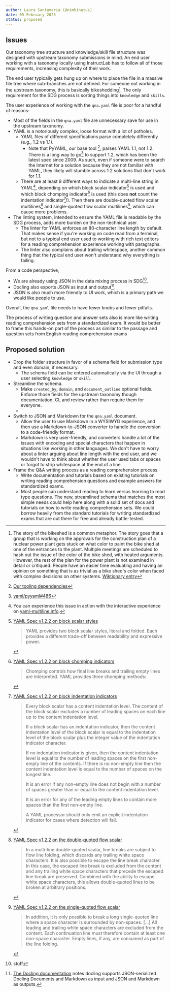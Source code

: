 ```yaml
---
author: Laura Santamaria (@nimbinatus)
date: 05 February 2025
status: proposed
---
```


## Issues

Our taxonomy tree structure and knowledge/skill file structure was designed with upstream taxonomy submissions in mind. An end user working with a taxonomy locally using InstructLab has to follow all of those requirements, increasing complexity of their work.

The end user typically gets hung up on where to place the file in a massive file tree where sub-branches are not defined. For someone not working in the upstream taxonomy, this is basically bikeshedding[^bike shed]. The only requirement for the SDG process is sorting things into `knowledge` and `skills`.

The user experience of working with the `qna.yaml` file is poor for a handful of reasons:

- Most of the fields in the `qna.yaml` file are unnecessary save for use in the upstream taxonomy.
- YAML is a notoriously complex, loose format with a lot of potholes.
  - YAML files of different specifications parse completely differently (e.g., 1.2 vs 1.1).
    - Note that PyYAML, our base tool [^tooling], parses YAML 1.1, not 1.2. There is a long way to go[^PyYAML] to support 1.2, which has been the latest spec since 2009. As such, even if someone were to search the Internet for a solution because they are not familiar with YAML, they likely will stumble across 1.2 solutions that don't work for 1.1.
  - There are at least 9 different ways to indicate a multi-line string in YAML[^9 ways], depending on which block scalar indicator[^block scalar] is used and which block chomping indicator[^block chomping] is used (this does **not** count the indentation indicator[^block indentation]!). Then there are double-quoted flow scalar multilines[^double quoted flow scalar] and single-quoted flow scalar multilines[^single quoted flow scalar], which can cause more problems.
- The linting system, intended to ensure the YAML file is readable by the SDG process, adds more burden on the non-technical user.
  - The linter for YAML enforces an 80-character line length by default. That makes sense if you're working on code read from a terminal, but not to a typical end user used to working with rich text editors for a reading comprehension experience working with paragraphs.
  - The linter also complains about trailing whitespace, another common thing that the typical end user won't understand why everything is failing.

From a code perspective,

- We are already using JSON in the data mixing process in SDG[^data mixing].
- Docling also exports JSON as input and output[^docling].
- JSON is also much more friendly to UI work, which is a primary path we would like people to use.

Overall, the `qna.yaml` file needs to have fewer knobs and fewer pitfalls.

The process of writing question and answer sets also is more like writing reading comprehension sets from a standardized exam. It would be better to frame this hands-on part of the process as similar to the passage and question sets from English reading comprehension exams

## Proposed solution

- Drop the folder structure in favor of a schema field for submission type and even domain, if necessary.
  - The schema field can be entered automatically via the UI through a user selecting `knowledge` or `skill`.
- Streamline the schema.
  - Make `created_by`, `domain`, and `document_outline` optional fields. Enforce those fields for the upstream taxonomy though documentation, CI, and review rather than require them for everyone.
  - 
- Switch to JSON and Markdown for the `qna.yaml` document.
  - Allow the user to use Markdown in a WYSIWYG experience, and then use a Markdown-to-JSON converter to handle the conversion to a code-friendly format.
  - Markdown is very user-friendly, and converters handle a lot of the issues with encoding and special characters that happen in situations like working in other languages. We don't have to worry about a linter arguing about line length with the end user, and we wouldn't have to think about whether the user used tabs or spaces or forgot to strip whitespace at the end of a line.
- Frame the Q&A writing process as a reading comprehension process.
  - Write documentation and tutorials based on existing tutorials on writing reading comprehension questions and example answers for standardized exams.
  - Most people can understand reading to learn versus learning to read type questions. The new, streamlined schema that matches the most simple needs could help here along with a solid set of docs and tutorials on how to write reading comprehension sets. We could borrow heavily from the standard tutorials for writing standardized exams that are out there for free and already battle-tested.

[^bike shed]: The story of the bikeshed is a common metaphor. The story goes that a group that is working on the approvals for the construction plan of a nuclear power plant gets stuck on what color to paint the bike shed at one of the entrances to the plant. Multiple meetings are scheduled to hash out the issue of the color of the bike shed, with heated arguments. However, the rest of the plan for the power plant is not examined in detail or critiqued. People have an easier time evaluating and having an opinion on something that is as trivial as a bike shed's color when faced with complex decisions on other systems. [Wiktionary entry](https://en.wiktionary.org/wiki/bikeshedding)
[^9 ways]: You can experience this issue in action with the interactive experience on [yaml-multiline.info](https://yaml-multiline.info/).
[^block scalar]: [YAML Spec v1.2.2 on block scalar styles](https://yaml.org/spec/1.2.2/#81-block-scalar-styles)
    > YAML provides two block scalar styles, literal and folded. Each provides a different trade-off between readability and expressive power.
[^block chomping]: [YAML Spec v1.2.2 on block chomping indicators](https://yaml.org/spec/1.2.2/#8112-block-chomping-indicator)
    > Chomping controls how final line breaks and trailing empty lines are interpreted. YAML provides three chomping methods:
[^block indentation]: [YAML Spec v1.2.2 on block indentation indicators](https://yaml.org/spec/1.2.2/#8111-block-indentation-indicator)
    > Every block scalar has a content indentation level. The content of the block scalar excludes a number of leading spaces on each line up to the content indentation level.
    >
    > If a block scalar has an indentation indicator, then the content indentation level of the block scalar is equal to the indentation level of the block scalar plus the integer value of the indentation indicator character.
    >
    > If no indentation indicator is given, then the content indentation level is equal to the number of leading spaces on the first non-empty line of the contents. If there is no non-empty line then the content indentation level is equal to the number of spaces on the longest line.
    >
    >It is an error if any non-empty line does not begin with a number of spaces greater than or equal to the content indentation level.
    >
    >It is an error for any of the leading empty lines to contain more spaces than the first non-empty line.
    >
    >A YAML processor should only emit an explicit indentation indicator for cases where detection will fail.
[^double quoted flow scalar]: [YAML Spec v1.2.2 on the double-quoted flow scalar](https://yaml.org/spec/1.2.2/#double-quoted-style)
    > In a multi-line double-quoted scalar, line breaks are subject to flow line folding, which discards any trailing white space characters. It is also possible to escape the line break character. In this case, the escaped line break is excluded from the content and any trailing white space characters that precede the escaped line break are preserved. Combined with the ability to escape white space characters, this allows double-quoted lines to be broken at arbitrary positions.
[^single quoted flow scalar]: [YAML Spec v1.2.2 on the single-quoted flow scalar](https://yaml.org/spec/1.2.2/#single-quoted-style)
    > In addition, it is only possible to break a long single-quoted line where a space character is surrounded by non-spaces. [...] All leading and trailing white space characters are excluded from the content. Each continuation line must therefore contain at least one non-space character. Empty lines, if any, are consumed as part of the line folding.
[^data mixing]: stuff
[^docling]: [The Docling documentation](https://ds4sd.github.io/docling/supported_formats/) notes docling supports JSON-serialized Docling Documents and Markdown as input and JSON and Markdown as outputs.
[^PyYAML]: [yaml/pyyaml#486](https://github.com/yaml/pyyaml/issues/486)
[^tooling]: [Our tooling dependencies](https://github.com/instructlab/schema/blob/main/pyproject.toml#L27-L30) 
